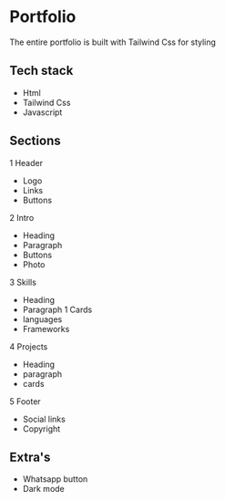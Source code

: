 # Portfolio

The entire portfolio is built with Tailwind Css for styling

## Tech stack

- Html
- Tailwind Css
- Javascript

## Sections

1 Header
- Logo
- Links 
- Buttons

2 Intro
- Heading
- Paragraph
- Buttons
- Photo

3 Skills
- Heading
- Paragraph
1 Cards 
- languages 
- Frameworks

4 Projects
- Heading
- paragraph
- cards

5 Footer
- Social links
- Copyright


## Extra's
- Whatsapp button
- Dark mode

